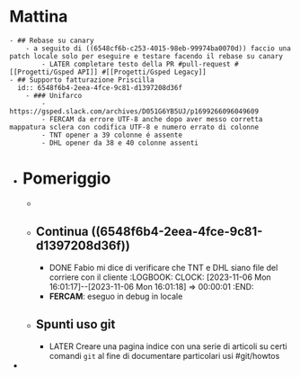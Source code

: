 # Mattina
	- ## Rebase su canary
		- a seguito di ((6548cf6b-c253-4015-98eb-99974ba0070d)) faccio una patch locale solo per eseguire e testare facendo il rebase su canary
			- LATER completare testo della PR #pull-request #[[Progetti/Gsped API]] #[[Progetti/Gsped Legacy]]
	- ## Supporto fatturazione Priscilla
	  id:: 6548f6b4-2eea-4fce-9c81-d1397208d36f
		- ### Unifarco
			- https://gsped.slack.com/archives/D051G6YB5UJ/p1699266096049609
			- FERCAM da errore UTF-8 anche dopo aver messo corretta mappatura sclera con codifica UTF-8 e numero errato di colonne
			- TNT opener a 39 colonne é assente
			- DHL opener da 38 e 40 colonne assenti
- # Pomeriggio
	-
	- ## Continua ((6548f6b4-2eea-4fce-9c81-d1397208d36f))
		- DONE Fabio mi dice di verificare che TNT e DHL siano file del corriere con il cliente
		  :LOGBOOK:
		  CLOCK: [2023-11-06 Mon 16:01:17]--[2023-11-06 Mon 16:01:18] =>  00:00:01
		  :END:
		- **FERCAM**: eseguo in debug in locale
	- ## Spunti uso git
		- LATER   Creare una pagina indice con una serie di articoli su certi comandi `git` al fine di documentare particolari usi #git/howtos
-